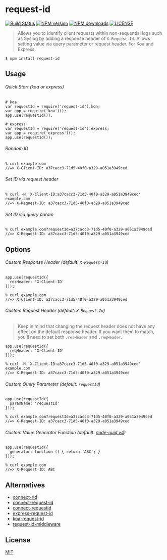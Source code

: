 # request-id

[![Build Status](http://img.shields.io/travis/wilmoore/request-id.js.svg)](https://travis-ci.org/wilmoore/request-id.js) [![NPM version](http://img.shields.io/npm/v/request-id.svg)](https://www.npmjs.org/package/request-id) [![NPM downloads](http://img.shields.io/npm/dm/request-id.svg)](https://www.npmjs.org/package/request-id) [![LICENSE](http://img.shields.io/npm/l/request-id.svg)](LICENSE)

> Allows you to identify client requests within non-sequential logs such as Syslog by adding a response header of `X-Request-Id`. Allows setting value via query parameter or request header. For Koa and Express.

    $ npm install request-id

## Usage

###### Quick Start (koa or express)

    # koa
    var requestId = require('request-id').koa;
    var app = require('koa')();
    app.use(requestId());

    # express
    var requestId = require('request-id').express;
    var app = require('express')();
    app.use(requestId());

###### Random ID

    % curl example.com
    //=> X-Client-ID: a37cacc3-71d5-40f0-a329-a051a3949ced

###### Set ID via request header

    % curl -H 'X-Client-ID:a37cacc3-71d5-40f0-a329-a051a3949ced' example.com
    //=> X-Request-ID: a37cacc3-71d5-40f0-a329-a051a3949ced

###### Set ID via query param

    % curl example.com?requestId=a37cacc3-71d5-40f0-a329-a051a3949ced
    //=> X-Request-ID: a37cacc3-71d5-40f0-a329-a051a3949ced

## Options

###### Custom Response Header (default: `X-Request-Id`)

    app.use(requestId({
      resHeader: 'X-Client-ID'
    }));

    % curl example.com
    //=> X-Client-ID: a37cacc3-71d5-40f0-a329-a051a3949ced

###### Custom Request Header (default: `X-Request-Id`)

> Keep in mind that changing the request header does not have any effect on the default response header. If you want them to match, you'll need to set both `.resHeader` and `.reqHeader`.

    app.use(requestId({
      reqHeader: 'X-Client-ID'
    }));

    % curl -H 'X-Client-ID:a37cacc3-71d5-40f0-a329-a051a3949ced' example.com
    //=> X-Request-ID: a37cacc3-71d5-40f0-a329-a051a3949ced

###### Custom Query Parameter (default: `requestId`)

    app.use(requestId({
      paramName: 'requestId'
    }));

    % curl example.com?requestId=a37cacc3-71d5-40f0-a329-a051a3949ced
    //=> X-Request-ID: a37cacc3-71d5-40f0-a329-a051a3949ced

###### Custom Value Generator Function (default: [node-uuid.v4])

    app.use(requestId({
      generator: function () { return 'ABC'; }
    }));

    % curl example.com
    //=> X-Request-ID: ABC

## Alternatives

- [connect-rid]
- [connect-request-id]
- [connect-requestid]
- [express-request-id]
- [koa-request-id]
- [request-id-middleware]

## License

  [MIT](LICENSE)

[connect-rid]:            https://www.npmjs.org/package/connect-rid
[node-uuid.v4]:           https://github.com/broofa/node-uuid#uuidv4options--buffer--offset
[koa-request-id]:         https://www.npmjs.org/package/koa-request-id
[express-request-id]:     https://www.npmjs.org/package/express-request-id
[connect-request-id]:     https://www.npmjs.org/package/connect-request-id
[request-id-middleware]:  https://www.npmjs.org/package/request-id-middleware
[connect-requestid]:      https://www.npmjs.org/package/connect-requestid

